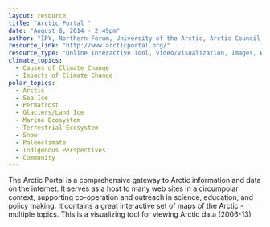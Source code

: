 ```yaml
---
layout: resource
title: "Arctic Portal "
date: "August 8, 2014 - 2:49pm"
author: "IPY, Northern Forum, University of the Arctic, Arctic Council, IASC"
resource_link: "http://www.arcticportal.org/"
resource_type: "Online Interactive Tool, Video/Visualization, Images, Website, Data"
climate_topics:
  - Causes of Climate Change
  - Impacts of Climate Change
polar_topics:
  - Arctic
  - Sea Ice
  - Permafrost
  - Glaciers/Land Ice
  - Marine Ecosystem
  - Terrestrial Ecosystem
  - Snow
  - Paleoclimate
  - Indigenous Perspectives
  - Community
---
```


The Arctic Portal is a comprehensive gateway to Arctic information and data on the internet.  It serves as a host to many web sites in a circumpolar context, supporting co-operation and outreach in science, education, and policy making. It contains a great interactive set of maps of the Arctic - multiple topics.  This is a visualizing tool for viewing Arctic data (2006-13)
